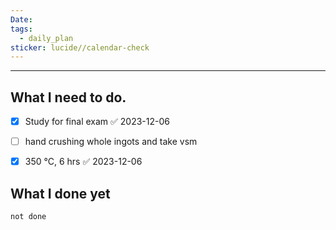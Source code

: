 ```yaml
---
Date: 
tags:
  - daily_plan
sticker: lucide//calendar-check
---
```

---
## What I need to do.

- [x] Study for final exam ✅ 2023-12-06
- [ ] hand crushing whole ingots and take vsm
- [x] 350 °C, 6 hrs ✅ 2023-12-06




## What I done yet
```tasks
not done
```
